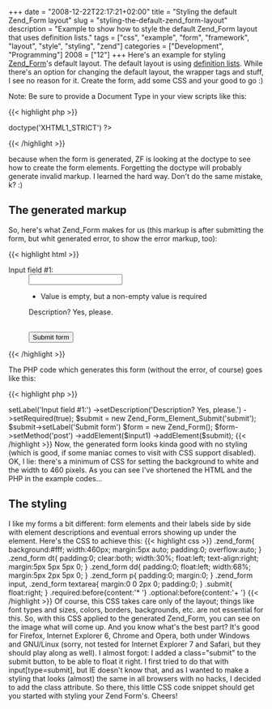+++
date = "2008-12-22T22:17:21+02:00"
title = "Styling the default Zend_Form layout"
slug = "styling-the-default-zend_form-layout"
description = "Example to show how to style the default Zend_Form layout that uses definition lists."
tags = ["css", "example", "form", "framework", "layout", "style", "styling", "zend"]
categories = ["Development", "Programming"]
2008 = ["12"]
+++
Here's an example for styling <a href="http://framework.zend.com/manual/en/zend.form.html">Zend_Form</a>'s default layout. The default layout is using <a href="http://w3schools.com/tags/tag_dl.asp">definition lists</a>. While there's an option for changing the default layout, the wrapper tags and stuff, I see no reason for it. Create the form, add some CSS and your good to go :)

Note: Be sure to provide a Document Type in your view scripts like this:

{{< highlight php >}}
<?php
<?= $this->doctype('XHTML1_STRICT') ?>
{{< /highlight >}}

because when the form is generated, ZF is looking at the doctype to see how to create the form elements. Forgetting the doctype will probably generate invalid markup. I learned the hard way. Don't do the same mistake, k? :)

<h2>The generated markup</h2>

So, here's what Zend_Form makes for us (this markup is after submitting the form, but whit generated error, to show the error markup, too):

{{< highlight html >}}
<form enctype="application/x-www-form-urlencoded" method="post" action="">
<dl class="zend_form">
    <dt>
        <label for="input1" class="required">Input field #1:</label>
    </dt>
    <dd>
        <input type="text" name="input1" id="input1" value="" />
        <ul class="errors">
            <li>Value is empty, but a non-empty value is required</li>
        </ul>
        <p class="description">Description? Yes, please.</p>
    </dd>
    <dt>
        &nbsp;
    </dt>
    <dd>
        <input type="submit" name="submit" id="submit" value="Submit form" />
    </dd>
</dl>
</form>
{{< /highlight >}}

The PHP code which generates this form (without the error, of course) goes like this:

{{< highlight php >}}
<?php
$input1 = new Zend_Form_Element_Text('input1');
$input1->setLabel('Input field #1:')
          ->setDescription('Description? Yes, please.')
          ->setRequired(true);

$submit = new Zend_Form_Element_Submit('submit');
$submit->setLabel('Submit form')

$form = new Zend_Form();
$form->setMethod('post')
       ->addElement($input1)
       ->addElement($submit);
{{< /highlight >}}

Now, the generated form looks kinda good with no styling (which is good, if some maniac comes to visit with CSS support disabled).

OK, I lie: there's a minimum of CSS for setting the background to white and the width to 460 pixels.

As you can see I've shortened the HTML and the PHP in the example codes...

<h2>The styling</h2>

I like my forms a bit different: form elements and their labels side by side with element descriptions and eventual errors showing up under the element. Here's the CSS to achieve this:

{{< highlight css >}}
.zend_form{
background:#fff;
width:460px;
margin:5px auto;
padding:0;
overflow:auto;
}

.zend_form dt{
padding:0;
clear:both;
width:30%;
float:left;
text-align:right;
margin:5px 5px 5px 0;
}

.zend_form dd{
padding:0;
float:left;
width:68%;
margin:5px 2px 5px 0;
}

.zend_form p{
padding:0;
margin:0;
}

.zend_form input, .zend_form textarea{
margin:0 0 2px 0;
padding:0;
}

.submit{
float:right;
}

.required:before{content:'* '}

.optional:before{content:'+ '}
{{< /highlight >}}

Of course, this CSS takes care only of the layout; things like font types and sizes, colors, borders, backgrounds, etc. are not essential for this.

So, with this CSS applied to the generated Zend_Form, you can see on the image what will come up. And you know what's the best part? It's good for Firefox, Internet Explorer 6, Chrome and Opera, both under Windows and GNU/Linux (sorry, not tested for Internet Explorer 7 and Safari, but they should play along as well).

I almost forgot: I added a class="submit" to the submit button, to be able to float it right. I first tried to do that with input[type=submit], but IE doesn't know that, and as I wanted to make a styling that looks (almost) the same in all browsers with no hacks, I decided to add the class attribute.

So there, this little CSS code snippet should get you started with styling your Zend Form's.

Cheers!
